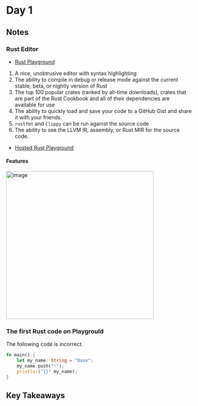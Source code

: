 # Day 1

## Notes

### Rust Editor

- [Rust Playground](https://github.com/rust-lang/rust-playground)

1. A nice, unobtrusive editor with syntax highlighting
2. The ability to compile in debug or release mode against the current stable, beta, or nightly version of Rust
3. The top 100 popular crates (ranked by all-time downloads), crates that are part of the Rust Cookbook and all of their dependencies are available for use
4. The ability to quickly load and save your code to a GitHub Gist and share it with your friends.
5. `rustfmt` and `Clippy` can be run against the source code
6. The ability to see the LLVM IR, assembly, or Rust MIR for the source code.

- [Hosted Rust Playground](https://play.rust-lang.org/)

#### Features

<img width="400" alt="image" src="https://github.com/shinyay/100DaysOfLearnRustInOneMonthOfLunches/assets/3072734/76a754d2-3978-4dab-aaf5-31c723f1e348">

### The first Rust code on Playgrould

The following code is incorrect.

```rust
fn main() {
    let my_name: String = "Dave";
    my_name.push("!");
    println!("{}" my_name);
}
```

## Key Takeaways
